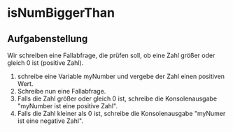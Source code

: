 # isNumBiggerThan

## Aufgabenstellung
Wir schreiben eine Fallabfrage, die prüfen soll, ob eine Zahl größer oder gleich 0 ist (positive Zahl).
1. schreibe eine Variable myNumber und vergebe der Zahl einen positiven Wert.
2. Schreibe nun eine Fallabfrage.
3. Falls die Zahl größer oder gleich 0 ist, schreibe die Konsolenausgabe "myNumber ist eine positive Zahl".
4. Falls die Zahl kleiner als 0 ist, schreibe die Konsolenausgabe "myNumer ist eine negative Zahl".
